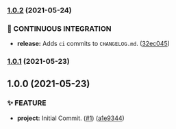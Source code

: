 ### [1.0.2](https://github.com/DiCaius/nix-utils/compare/v1.0.1...v1.0.2) (2021-05-24)


### :vertical_traffic_light: CONTINUOUS INTEGRATION

* **release:** Adds `ci` commits to `CHANGELOG.md`. ([32ec045](https://github.com/DiCaius/nix-utils/commit/32ec045d3e5b73b7c29569133f5890defff5b21d))

### [1.0.1](https://github.com/DiCaius/nix-utils/compare/v1.0.0...v1.0.1) (2021-05-23)

## 1.0.0 (2021-05-23)


### :sparkles: FEATURE

* **project:** Initial Commit. ([#1](https://github.com/DiCaius/nix-utils/issues/1)) ([a1e9344](https://github.com/DiCaius/nix-utils/commit/a1e9344a90a49ef3aba061d6d5e8c4887012fe72))
